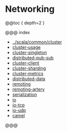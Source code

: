 # Networking

@@toc { depth=2 }

@@@ index

* [../scala/common/cluster](../scala/common/cluster.md)
* [cluster-usage](cluster-usage.md)
* [cluster-singleton](cluster-singleton.md)
* [distributed-pub-sub](distributed-pub-sub.md)
* [cluster-client](cluster-client.md)
* [cluster-sharding](cluster-sharding.md)
* [cluster-metrics](cluster-metrics.md)
* [distributed-data](distributed-data.md)
* [remoting](remoting.md)
* [remoting-artery](remoting-artery.md)
* [serialization](serialization.md)
* [io](io.md)
* [io-tcp](io-tcp.md)
* [io-udp](io-udp.md)
* [camel](camel.md)

@@@